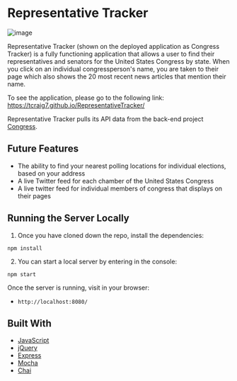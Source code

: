 # Representative Tracker

![image](https://user-images.githubusercontent.com/36015215/49393403-585ded00-f6ee-11e8-9255-c8abd5fbc4b2.png)

Representative Tracker (shown on the deployed application as Congress Tracker) is a fully functioning application that allows a user to find their representatives and senators for the United States Congress by state. When you click on an individual congressperson's name, you are taken to their page which also shows the 20 most recent news articles that mention their name.

To see the application, please go to the following link: https://tcraig7.github.io/RepresentativeTracker/

Representative Tracker pulls its API data from the back-end project [Congress](https://github.com/TCraig7/Congress).

## Future Features

* The ability to find your nearest polling locations for individual elections, based on your address
* A live Twitter feed for each chamber of the United States Congress
* A live twitter feed for individual members of congress that displays on their pages

## Running the Server Locally
1. Once you have cloned down the repo, install the dependencies:

  ```
  npm install
  ```

2. You can start a local server by entering in the console:

```
npm start
```

Once the server is running, visit in your browser:

* `http://localhost:8080/`


## Built With

* [JavaScript](https://www.javascript.com/)
* [jQuery](https://jquery.com/)
* [Express](https://expressjs.com/)
* [Mocha](https://mochajs.org/)
* [Chai](https://chaijs.com/)
